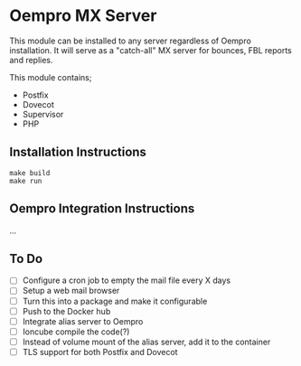 # Oempro MX Server

This module can be installed to any server regardless of Oempro installation. It will serve as a "catch-all" MX server for bounces, FBL reports and replies.

This module contains;

- Postfix
- Dovecot
- Supervisor
- PHP

## Installation Instructions

```shell
make build
make run
```

## Oempro Integration Instructions

...

## To Do

- [ ] Configure a cron job to empty the mail file every X days
- [ ] Setup a web mail browser
- [ ] Turn this into a package and make it configurable
- [ ] Push to the Docker hub
- [ ] Integrate alias server to Oempro
- [ ] Ioncube compile the code(?)
- [ ] Instead of volume mount of the alias server, add it to the container
- [ ] TLS support for both Postfix and Dovecot
